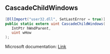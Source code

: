 ## CascadeChildWindows

```csharp
[DllImport("user32.dll", SetLastError = true)]
public static extern uint CascadeChildWindows(
   IntPtr hWndParent,
   uint wHow
);
```

Microsoft documentation: [Link](https://learn.microsoft.com/en-us/windows/win32/api/winuser/nf-winuser-cascadewindows)
